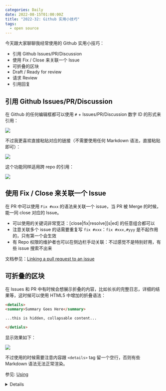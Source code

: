 ```yaml
---
categories: Daily
date: 2022-08-15T01:00:00Z
title: "2022-32: Github 实用小技巧"
tags:
  - open source
---
```


今天跟大家聊聊我经常使用的 Github 实用小技巧：

- 引用 Github Issues/PR/Discussion
- 使用 Fix / Close 来关联一个 Issue
- 可折叠的区块
- Draft / Ready for review
- 请求 Review
- 引用回复

## 引用 Github Issues/PR/Discussion

在 Github 的任何编辑框都可以使用 `#` + Issues/PR/Discussion 数字 ID 的形式来引用：

![](1.png)

不过我更喜欢直接粘贴对应的链接（不需要使用任何 Markdown 语法，直接粘贴即可）：

![](2.png)

这个功能同样适用跨 repo 的引用：

![](3.png)

## 使用 Fix / Close 来关联一个 Issue

在 PR 中可以使用 `Fix #xxx` 的语法来关联一个 issue，当 PR 被 Merge 的时候，能一同 close 对应的 Issue。

- 可以使用的关键词非常宽泛：[close|fix|resolve][s|ed] 的任意组合都可以
- 注意关联多个 issue 的话需要重复写 `fix #xxx`：`fix #xxx,#yyy` 是不起作用的，只有第一个会生效
- 有 Repo 权限的维护者也可以在侧边栏手动关联：不过感觉不是特别好用，有些 issue 搜索不出来

文档参见：[Linking a pull request to an issue](https://docs.github.com/en/issues/tracking-your-work-with-issues/linking-a-pull-request-to-an-issue)

## 可折叠的区块

在 Issues 和 PR 中有时候会想展示折叠的内容，比如长长的完整日志，详细的结果等，这时候可以使用 HTML5 中增加的折叠语法：

```markdown
<details>
<summary>Summary Goes Here</summary>

...this is hidden, collapsable content...

</detials>
```

显示效果如下：

![](4.png)

不过使用的时候需要注意内容跟 `<details>` tag 留一个空行，否则有些 Markdown 语法无法正常渲染。

参见: [Using <details> in GitHub](https://gist.github.com/ericclemmons/b146fe5da72ca1f706b2ef72a20ac39d)

## Draft / Ready for review

如果想要标记 PR 当前仍在工作中，不要进行 review 或者 merge 的话，可以使用 Github 原生的 Draft / Ready for review 工作流。

创建 PR 的时候选择 `Create draft pull request`：

![](5.png)

当 PR 准备好 review 时，点击 PR 最下方的 `Ready for review`：

![](6.png)

这样做的好处是不需要引入外部的 bot 和 actions，也不需要作者手动更新 PR 标题，Github 会保证这个 PR 无法被 merge。

## 请求 Review

推荐使用 Github Request Review 机制来请求维护者 Review：

![](7.png)

点击那个小圆圈会发起 re-request，通知 Reviewer 当前 PR 已经准备好了。

通过这种方式发起的 Review 请求会在维护者的通知中有专门的标记：

![](8.png)

这能够避免比淹没在一堆 `commented` 和 `mention` 之中：热门项目的维护者每天可能有上百个通知，他们很多时候会使用过滤器来过滤出 `review requested` 的通知。

## 引用回复

在 Github 上回复评论时请尽可能避免全文引用，只选择自己具体想回应的话：选中自己想要回复的话，然后点开 comment 的菜单，选中 `Quote Reply`

![](9.png)

然后就会自动跳转到回复框：

![](10.png)

这样做的好处在于：

- 避免 Issues / PR 被无用的信息刷屏
- 回答更精准，更能让读者知道当前在回复什么东西

